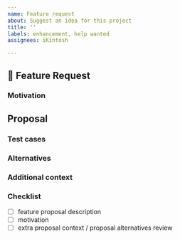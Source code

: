 ```yaml
---
name: Feature request
about: Suggest an idea for this project
title: ''
labels: enhancement, help wanted
assignees: iKintosh

---
```


## 🚀 Feature Request
<!-- A clear and concise description of the feature proposal. A clear and concise description of what result should look like.-->


### Motivation
<!-- Please outline the motivation for the proposal. Is your feature request related to a problem? e.g., I'm always frustrated when [...]; Answers the question why it should be done. If this is related to another GitHub issue, please link here too -->


## Proposal
<!-- 
A clear and concise description of what you want to happen.
-->

### Test cases
<!-- 
A description of test cases that should be added to test the feature.
-->

### Alternatives
<!-- A clear and concise description of any alternative solutions or features you've considered. -->


### Additional context
<!-- Add any other context or screenshots about the feature request here. -->


### Checklist
- [ ] feature proposal description
- [ ] motivation
- [ ] extra proposal context / proposal alternatives review
